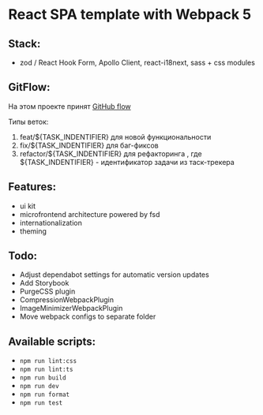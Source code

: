 # React SPA template with Webpack 5

## Stack:
- zod / React Hook Form, Apollo Client, react-i18next, sass + css modules

## GitFlow:
  На этом проекте принят [GitHub flow](https://docs.github.com/en/get-started/quickstart/github-flow)

  Типы веток:
  1. feat/${TASK_INDENTIFIER} для новой функциональности
  2. fix/${TASK_INDENTIFIER} для баг-фиксов
  3. refactor/${TASK_INDENTIFIER} для рефакторинга
  , где ${TASK_INDENTIFIER} - идентификатор задачи из таск-трекера


## Features:
- ui kit
- microfrontend architecture powered by fsd
- internationalization
- theming

## Todo:
-   Adjust dependabot settings for automatic version updates
-   Add Storybook
-   PurgeCSS plugin
-   CompressionWebpackPlugin
-   ImageMinimizerWebpackPlugin
-   Move webpack configs to separate folder

## Available scripts:

-   `npm run lint:css`
-   `npm run lint:ts`
-   `npm run build`
-   `npm run dev`
-   `npm run format`
-   `npm run test`
